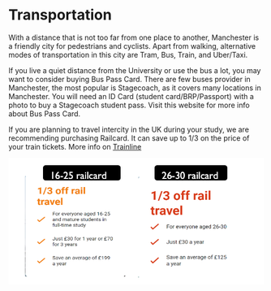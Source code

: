 # Transportation    
With a distance that is not too far from one place to another, Manchester is a friendly city for pedestrians and cyclists. Apart from walking, alternative modes of transportation in this city are Tram, Bus, Train, and Uber/Taxi.    

If you live a quiet distance from the University or use the bus a lot, you may want to consider buying Bus Pass Card. There are few buses provider in Manchester, the most popular is Stagecoach, as it covers many locations in Manchester. You will need an ID Card (student card/BRP/Passport) with a photo to buy a Stagecoach student pass. Visit this website for more info about Bus Pass Card.    

If you are planning to travel intercity in the UK during your study, we are recommending purchasing Railcard. It can save up to 1/3 on the price of your train tickets. More info on [Trainline](https://www.thetrainline.com/trains/great-britain/railcards)    

![Railcard](../images/image49.png)
